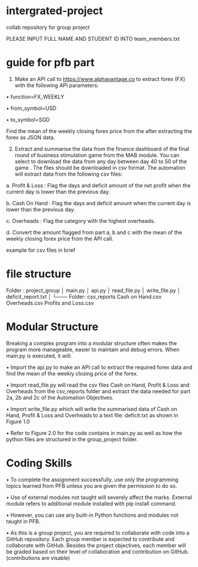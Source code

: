 # intergrated-project
collab repository for group project

PLEASE INPUT FULL NAME AND STUDENT ID INTO team_members.txt 

# guide for pfb part

1.	Make an API call  to https://www.alphavantage.co to extract forex (FX) with the following API parameters:

•	function=FX_WEEKLY

•	from_symbol=USD 

•	to_symbol=SGD

Find the mean of the weekly closing forex price from the after extracting the forex as JSON data.


2.	Extract and summarise the data from the finance dashboard of the final round of business stimulation game from the MAB module. You can select to download the data from any day between day 40 to 50 of the game . The files should be downloaded in csv format. The automation will extract data from the following csv files:

a.	Profit & Loss :  Flag  the days and deficit amount of the net profit when the current day is lower than the previous day.

b.	Cash On Hand :  Flag the days and deficit amount when the current day is lower than the previous day.

c.	Overheads : Flag the  category with the highest overheads. 

d.	Convert the amount flagged from part a, b and c with the mean of the weekly closing forex price from the API call.

example for csv files in brief


# file structure
Folder : project_group
    │   main.py
    │   api.py
    │   read_file.py
    │   write_file.py
    │   deficit_report.txt
    │
    └─── Folder: csv_reports
               Cash on Hand.csv
               Overheads.csv
	      Profits and Loss.csv

# Modular Structure
Breaking a complex program into a modular structure often makes the program more manageable, easier to maintain and debug errors. 
When main.py is executed, it will:

•	Import the api.py  to make an API call to extract the required forex data and find the mean of the weekly closing price of the forex.

•	Import read_file.py will read the csv files Cash on Hand, Profit & Loss and Overheads from the csv_reports folder and extract the data needed for part 2a, 2b and 2c of the Automation Objectives.

•	Import write_file.py which will write the summarised data of Cash on Hand, Profit & Loss and Overheads to a text file: deficit.txt as shown in Figure 1.0

•	Refer to Figure 2.0 for the code contains in main.py as well as how the python files are structured in the group_project folder.


# Coding Skills

•	To complete the assignment successfully, use only the programming topics learned from PFB unless you are given the permission to do so. 

•	Use of external modules not taught will severely affect the marks. External module refers to additional module installed with pip install command.

•	However, you can use any built-in Python functions and modules not taught in PFB.

•	As this is a group project, you are required to collaborate with code into a GitHub repository. Each group member is expected to contribute and collaborate with GitHub. Besides the project objectives, each member will be graded based on their level of collaboration and contribution on GitHub. (contributions are visable)
